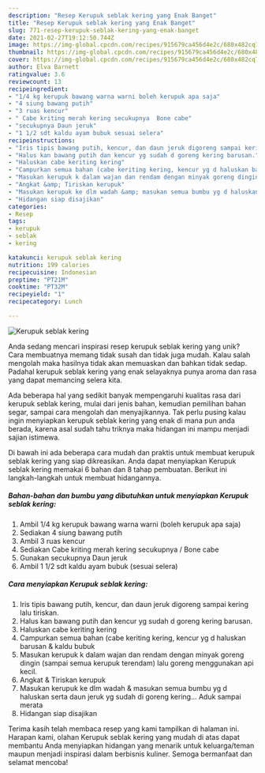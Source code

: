 ```yaml
---
description: "Resep Kerupuk seblak kering yang Enak Banget"
title: "Resep Kerupuk seblak kering yang Enak Banget"
slug: 771-resep-kerupuk-seblak-kering-yang-enak-banget
date: 2021-02-27T19:12:50.744Z
image: https://img-global.cpcdn.com/recipes/915679ca456d4e2c/680x482cq70/kerupuk-seblak-kering-foto-resep-utama.jpg
thumbnail: https://img-global.cpcdn.com/recipes/915679ca456d4e2c/680x482cq70/kerupuk-seblak-kering-foto-resep-utama.jpg
cover: https://img-global.cpcdn.com/recipes/915679ca456d4e2c/680x482cq70/kerupuk-seblak-kering-foto-resep-utama.jpg
author: Elva Barnett
ratingvalue: 3.6
reviewcount: 13
recipeingredient:
- "1/4 kg kerupuk bawang warna warni boleh kerupuk apa saja"
- "4 siung bawang putih"
- "3 ruas kencur"
- " Cabe kriting merah kering secukupnya  Bone cabe"
- "secukupnya Daun jeruk"
- "1 1/2 sdt kaldu ayam bubuk sesuai selera"
recipeinstructions:
- "Iris tipis bawang putih, kencur, dan daun jeruk digoreng sampai kering lalu tiriskan."
- "Halus kan bawang putih dan kencur yg sudah d goreng kering barusan."
- "Haluskan cabe keriting kering"
- "Campurkan semua bahan (cabe keriting kering, kencur yg d haluskan barusan &amp; kaldu bubuk"
- "Masukan kerupuk k dalam wajan dan rendam dengan minyak goreng dingin (sampai semua kerupuk terendam) lalu goreng menggunakan api kecil."
- "Angkat &amp; Tiriskan kerupuk"
- "Masukan kerupuk ke dlm wadah &amp; masukan semua bumbu yg d haluskan serta daun jeruk yg sudah di goreng kering... Aduk sampai merata"
- "Hidangan siap disajikan"
categories:
- Resep
tags:
- kerupuk
- seblak
- kering

katakunci: kerupuk seblak kering 
nutrition: 199 calories
recipecuisine: Indonesian
preptime: "PT21M"
cooktime: "PT32M"
recipeyield: "1"
recipecategory: Lunch

---
```



![Kerupuk seblak kering](https://img-global.cpcdn.com/recipes/915679ca456d4e2c/680x482cq70/kerupuk-seblak-kering-foto-resep-utama.jpg)

Anda sedang mencari inspirasi resep kerupuk seblak kering yang unik? Cara membuatnya memang tidak susah dan tidak juga mudah. Kalau salah mengolah maka hasilnya tidak akan memuaskan dan bahkan tidak sedap. Padahal kerupuk seblak kering yang enak selayaknya punya aroma dan rasa yang dapat memancing selera kita.

Ada beberapa hal yang sedikit banyak mempengaruhi kualitas rasa dari kerupuk seblak kering, mulai dari jenis bahan, kemudian pemilihan bahan segar, sampai cara mengolah dan menyajikannya. Tak perlu pusing kalau ingin menyiapkan kerupuk seblak kering yang enak di mana pun anda berada, karena asal sudah tahu triknya maka hidangan ini mampu menjadi sajian istimewa.




Di bawah ini ada beberapa cara mudah dan praktis untuk membuat kerupuk seblak kering yang siap dikreasikan. Anda dapat menyiapkan Kerupuk seblak kering memakai 6 bahan dan 8 tahap pembuatan. Berikut ini langkah-langkah untuk membuat hidangannya.

<!--inarticleads1-->

##### Bahan-bahan dan bumbu yang dibutuhkan untuk menyiapkan Kerupuk seblak kering:

1. Ambil 1/4 kg kerupuk bawang warna warni (boleh kerupuk apa saja)
1. Sediakan 4 siung bawang putih
1. Ambil 3 ruas kencur
1. Sediakan  Cabe kriting merah kering secukupnya / Bone cabe
1. Gunakan secukupnya Daun jeruk
1. Ambil 1 1/2 sdt kaldu ayam bubuk (sesuai selera)




<!--inarticleads2-->

##### Cara menyiapkan Kerupuk seblak kering:

1. Iris tipis bawang putih, kencur, dan daun jeruk digoreng sampai kering lalu tiriskan.
1. Halus kan bawang putih dan kencur yg sudah d goreng kering barusan.
1. Haluskan cabe keriting kering
1. Campurkan semua bahan (cabe keriting kering, kencur yg d haluskan barusan &amp; kaldu bubuk
1. Masukan kerupuk k dalam wajan dan rendam dengan minyak goreng dingin (sampai semua kerupuk terendam) lalu goreng menggunakan api kecil.
1. Angkat &amp; Tiriskan kerupuk
1. Masukan kerupuk ke dlm wadah &amp; masukan semua bumbu yg d haluskan serta daun jeruk yg sudah di goreng kering... Aduk sampai merata
1. Hidangan siap disajikan




Terima kasih telah membaca resep yang kami tampilkan di halaman ini. Harapan kami, olahan Kerupuk seblak kering yang mudah di atas dapat membantu Anda menyiapkan hidangan yang menarik untuk keluarga/teman maupun menjadi inspirasi dalam berbisnis kuliner. Semoga bermanfaat dan selamat mencoba!
